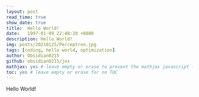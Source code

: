 ```yaml
---
layout: post
read_time: true
show_date: true
title:  Hello World!
date:   1997-01-09 22:48:20 +0800
description: Hello World!
img: posts/20210125/Perceptron.jpg
tags: [coding, hello world, optimization]
author: Obsidian0215
github: obsidian0215/jos
mathjax: yes # leave empty or erase to prevent the mathjax javascript from loading
toc: yes # leave empty or erase for no TOC
---
```


Hello World!